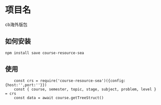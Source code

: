 # 项目名

cb海外版包

## 如何安装

`npm install save course-resource-sea`

## 使用
```
    const crs = require('course-resource-sea')({config:{host:'',port:''}})
    const { course, semester, topic, stage, subject, problem, level } = crs
    const data = await course.getTreeStruct()